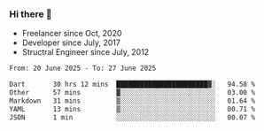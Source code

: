 ### Hi there 👋

- Freelancer since Oct, 2020
- Developer since July, 2017
- Structral Engineer since July, 2012

<!--START_SECTION:waka-->

```txt
From: 20 June 2025 - To: 27 June 2025

Dart       30 hrs 12 mins  ███████████████████████▓░   94.58 %
Other      57 mins         ▓░░░░░░░░░░░░░░░░░░░░░░░░   03.00 %
Markdown   31 mins         ▒░░░░░░░░░░░░░░░░░░░░░░░░   01.64 %
YAML       13 mins         ▒░░░░░░░░░░░░░░░░░░░░░░░░   00.71 %
JSON       1 min           ░░░░░░░░░░░░░░░░░░░░░░░░░   00.07 %
```

<!--END_SECTION:waka-->

